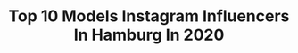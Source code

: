 ---
title: Top 10 Models Instagram Influencers In Hamburg In 2020
description: >-
  Find top models Instagram influencers in Hamburg in 2020. Most popular hashtags: #hamburg #stayhome #model #photography.
platform: Instagram
profiles:
  - username: "laurabalatoni"
    fullname: >-
      Laura Balatoni
    location: "Germany"
    followers: 18521
    engagement: 771
    commentsToLikes: 0.022645
    avatar: "https://scontent-ams4-1.cdninstagram.com/v/t51.2885-19/s320x320/83441817_484242789144672_2165688163236839424_n.jpg?_nc_ht=scontent-ams4-1.cdninstagram.com&_nc_ohc=Wd6URed9jR4AX97x_rC&oh=458b3dfa9c456dafe16d34c4059c60f8&oe=5ECBFC21"
    verified: false
    hashtags: "#myjewellery, #myjewellerygirl"
  - username: "jasmin_miumiu"
    fullname: >-
      
    location: "Germany"
    followers: 11962
    engagement: 692
    commentsToLikes: 0.098625
    avatar: "https://scontent-ams4-1.cdninstagram.com/v/t51.2885-19/s320x320/71085148_1297318077099143_9008072563326189568_n.jpg?_nc_ht=scontent-ams4-1.cdninstagram.com&_nc_ohc=kXyy2OIX5q8AX_BB4y4&oh=f9fc60f3370c0515ad9534861d056c81&oe=5EB89F9F"
    verified: false
    hashtags: "#summer, #summervibes, #pictureoftheday, #modeling"
  - username: "karlakuhlm"
    fullname: >-
      𝐊𝐀𝐑𝐋𝐀
    location: "Germany"
    followers: 35132
    engagement: 270
    commentsToLikes: 0.043039
    avatar: "https://scontent-ams4-1.cdninstagram.com/v/t51.2885-19/s320x320/91184446_2908664235923158_7455869733284347904_n.jpg?_nc_ht=scontent-ams4-1.cdninstagram.com&_nc_ohc=05eG_EkJFJAAX-nIld7&oh=3c302751a178940ea7c1cfd55eb53a1a&oe=5EBC5FE2"
    verified: false
    hashtags: "#sunriselight, #tiedye, #tiedyed, #vintageshopping"
  - username: "misterjulezzz"
    fullname: >-
      𝗝𝘂𝗹𝗲𝘇 | 𝗗𝗶𝗲 𝗕𝗮𝗰𝗵𝗲𝗹𝗼𝗿𝗲𝘁𝘁𝗲 𝟮𝟬𝟭𝟳🌹
    location: "Germany"
    followers: 48199
    engagement: 322
    commentsToLikes: 0.126263
    avatar: "https://scontent-ams4-1.cdninstagram.com/v/t51.2885-19/s320x320/90756009_1647753075377979_2134214037301362688_n.jpg?_nc_ht=scontent-ams4-1.cdninstagram.com&_nc_ohc=SwLXgCmDkiUAX9qqAbF&oh=db1b808617d99bc06c769a25e888eb1c&oe=5EB8A6CC"
    verified: false
    hashtags: "#happy, #heydecke, #idealofsweden, #valentines"
  - username: "leonierell"
    fullname: >-
      LeonieRell
    location: "Germany"
    followers: 5343
    engagement: 601
    commentsToLikes: 0.037058
    avatar: "https://scontent-ams4-1.cdninstagram.com/v/t51.2885-19/s320x320/29401060_1028884837262411_3991124322885304320_n.jpg?_nc_ht=scontent-ams4-1.cdninstagram.com&_nc_ohc=25u1a_RMDXsAX854dfk&oh=d94ba24a8924e2e8db86eca96b4ee511&oe=5EA7074C"
    verified: false
    hashtags: "#studioshoot, #editorialshootunstyled, #bodywork, #bwinspo"
  - username: "justin_pezzoni"
    fullname: >-
      Justin Julia Pezzoni
    location: "Germany"
    followers: 19718
    engagement: 836
    commentsToLikes: 0.011722
    avatar: "https://scontent-ams4-1.cdninstagram.com/v/t51.2885-19/s320x320/66417883_421656335093281_1844018782331207680_n.jpg?_nc_ht=scontent-ams4-1.cdninstagram.com&_nc_ohc=CvYJZgIoQXsAX-At1DZ&oh=a522fd74ebc6f5bfa0e4836fa071d7fa&oe=5EB8AE06"
    verified: false
    hashtags: "#stayhome, #goodtimes, #thankyoujane, #doglover"
  - username: "caroline.dittmann"
    fullname: >-
      Caroline D.
    location: "Germany"
    followers: 22948
    engagement: 248
    commentsToLikes: 0.036654
    avatar: "https://scontent-lhr8-1.cdninstagram.com/v/t51.2885-19/s150x150/29401070_601160620216463_3940701853506863104_n.jpg?_nc_ht=scontent-lhr8-1.cdninstagram.com&_nc_ohc=2PIREui4NUMAX9bg_rk&oh=6b6a0920d33163da7724eb2e2953f046&oe=5EBACA90"
    verified: false
    hashtags: "#shorttrip, #delfshaven, #weareallconnected, #magasin2"
  - username: "theresiafischer"
    fullname: >-
      Theresia
    location: "Germany"
    followers: 170002
    engagement: 557
    commentsToLikes: 0.013112
    avatar: "https://scontent-lht6-1.cdninstagram.com/v/t51.2885-19/s150x150/88308085_748468125559679_7416789649764384768_n.jpg?_nc_ht=scontent-lht6-1.cdninstagram.com&_nc_ohc=mG3Z_RqYd4IAX-0HQoN&oh=8dbb42ac89a9257cb1ed402f93ff81c6&oe=5EBABA21"
    verified: true
    hashtags: "#summerfashion, #hamburg, #80sfashion, #staysafe"
  - username: "wuuulli"
    fullname: >-
      Wulli
    location: "Germany"
    followers: 54226
    engagement: 266
    commentsToLikes: 0.018712
    avatar: "https://scontent-ams4-1.cdninstagram.com/v/t51.2885-19/s320x320/81880877_583609865826853_3911251314297798656_n.jpg?_nc_ht=scontent-ams4-1.cdninstagram.com&_nc_ohc=KXqkYjrar64AX_bQF4X&oh=83bf62e515bbbefae5ad55b0076f419e&oe=5EBA2CFF"
    verified: false
    hashtags: "#cousin, #coffee, #guitar, #portraitphotography"
  - username: "saaliimo"
    fullname: >-
      S A L I M 🥀
    location: "Germany"
    followers: 39833
    engagement: 978
    commentsToLikes: 0.074820
    avatar: "https://scontent-lhr8-1.cdninstagram.com/v/t51.2885-19/s320x320/82174265_1526238147540580_8672923058194874368_n.jpg?_nc_ht=scontent-lhr8-1.cdninstagram.com&_nc_ohc=QJS6jNBmztAAX9ziTdY&oh=3ec386a8b8251d6cd5d41535b280e4ac&oe=5EB9198C"
    verified: false
    hashtags: "#canonphotography, #maroc, #photo, #elphilharmonie"
---
